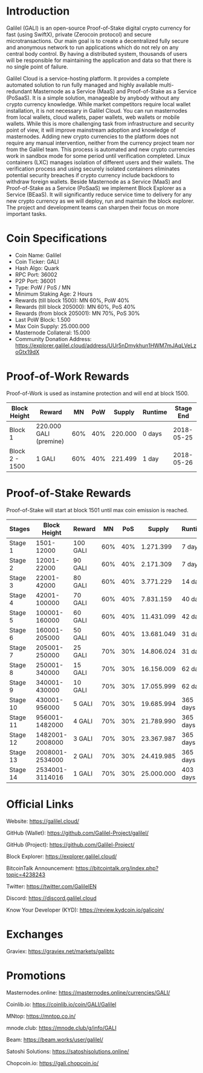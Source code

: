 # Introduction

Galilel (GALI) is an open-source Proof-of-Stake digital crypto currency for
fast (using SwiftX), private (Zerocoin protocol) and secure microtransactions.
Our main goal is to create a decentralized fully secure and anonymous network
to run applications which do not rely on any central body control. By having a
distributed system, thousands of users will be responsible for maintaining the
application and data so that there is no single point of failure.

Galilel Cloud is a service-hosting platform. It provides a complete automated
solution to run fully managed and highly available multi-redundant Masternode
as a Service (MaaS) and Proof-of-Stake as a Service (PoSaaS). It is a simple
solution, manageable by anybody without any crypto currency knowledge. While
market competitors require local wallet installation, it is not necessary in
Galilel Cloud. You can run masternodes from local wallets, cloud wallets, paper
wallets, web wallets or mobile wallets. While this is more challenging task
from infrastructure and security point of view, it will improve mainstream
adoption and knowledge of masternodes. Adding new crypto currencies to the
platform does not require any manual intervention, neither from the currency
project team nor from the Galilel team. This process is automated and new
crypto currencies work in sandbox mode for some period until verification
completed. Linux containers (LXC) manages isolation of different users and
their wallets. The verification process and using securely isolated containers
eliminates potential security breaches if crypto currency include backdoors to
withdraw foreign wallets. Beside Masternode as a Service (MaaS) and
Proof-of-Stake as a Service (PoSaaS) we implement Block Explorer as a Service
(BEaaS). It will significantly reduce service time to delivery for any new
crypto currency as we will deploy, run and maintain the block explorer. The
project and development teams can sharpen their focus on more important tasks.

# Coin Specifications

* Coin Name: Galilel
* Coin Ticker: GALI
* Hash Algo: Quark
* RPC Port: 36002
* P2P Port: 36001
* Type: PoW / PoS / MN
* Minimum Staking Age: 2 Hours
* Rewards (till block 1500): MN 60%, PoW 40%
* Rewards (till block 205000): MN 60%, PoS 40%
* Rewards (from block 205001): MN 70%, PoS 30%
* Last PoW Block: 1.500
* Max Coin Supply: 25.000.000
* Masternode Collateral: 15.000
* Community Donation Address: https://explorer.galilel.cloud/address/UUr5nDmykhun1HWM7mJAqLVeLzoGtx19dX

# Proof-of-Work Rewards

Proof-of-Work is used as instamine protection and will end at block 1500.

Block Height   | Reward                 | MN  | PoW | Supply  | Runtime | Stage End
---------------|------------------------|-----|-----|---------|---------|-----------
Block 1        | 220.000 GALI (premine) | 60% | 40% | 220.000 | 0 days  | 2018-05-25
Block 2 - 1500 |       1 GALI           | 60% | 40% | 221.499 | 1 day   | 2018-05-26

# Proof-of-Stake Rewards

Proof-of-Stake will start at block 1501 until max coin emission is reached.

Stages   | Block Height    | Reward   | MN  | PoS | Supply     | Runtime  | Stage End
---------|-----------------|----------|-----|-----|------------|----------|-----------
Stage 1  |      1501-12000 | 100 GALI | 60% | 40% |  1.271.399 |   7 days | 2018-06-02
Stage 2  |     12001-22000 |  90 GALI | 60% | 40% |  2.171.309 |   7 days | 2018-06-09
Stage 3  |     22001-42000 |  80 GALI | 60% | 40% |  3.771.229 |  14 days | 2018-06-23
Stage 4  |    42001-100000 |  70 GALI | 60% | 40% |  7.831.159 |  40 days | 2018-08-02
Stage 5  |   100001-160000 |  60 GALI | 60% | 40% | 11.431.099 |  42 days | 2018-09-13
Stage 6  |   160001-205000 |  50 GALI | 60% | 40% | 13.681.049 |  31 days | 2018-10-14
Stage 7  |   205001-250000 |  25 GALI | 70% | 30% | 14.806.024 |  31 days | 2018-11-14
Stage 8  |   250001-340000 |  15 GALI | 70% | 30% | 16.156.009 |  62 days | 2019-01-15
Stage 9  |   340001-430000 |  10 GALI | 70% | 30% | 17.055.999 |  62 days | 2019-03-18
Stage 10 |   430001-956000 |   5 GALI | 70% | 30% | 19.685.994 | 365 days | 2020-03-17
Stage 11 |  956001-1482000 |   4 GALI | 70% | 30% | 21.789.990 | 365 days | 2021-03-17
Stage 12 | 1482001-2008000 |   3 GALI | 70% | 30% | 23.367.987 | 365 days | 2022-03-17
Stage 13 | 2008001-2534000 |   2 GALI | 70% | 30% | 24.419.985 | 365 days | 2023-03-17
Stage 14 | 2534001-3114016 |   1 GALI | 70% | 30% | 25.000.000 | 403 days | 2024-04-23

# Official Links

Website: https://galilel.cloud/

GitHub (Wallet): https://github.com/Galilel-Project/galilel/

GitHub (Project): https://github.com/Galilel-Project/

Block Explorer: https://explorer.galilel.cloud/

BitcoinTalk Announcement: https://bitcointalk.org/index.php?topic=4238243

Twitter: https://twitter.com/GalilelEN

Discord: https://discord.galilel.cloud

Know Your Developer (KYD): https://review.kydcoin.io/galicoin/

# Exchanges

Graviex: https://graviex.net/markets/galibtc

# Promotions

Masternodes.online: https://masternodes.online/currencies/GALI/

Coinlib.io: https://coinlib.io/coin/GALI/Galilel

MNtop: https://mntop.co.in/

mnode.club: https://mnode.club/g/info/GALI

Beam: https://beam.works/user/galilel/

Satoshi Solutions: https://satoshisolutions.online/

Chopcoin.io: https://gali.chopcoin.io/
